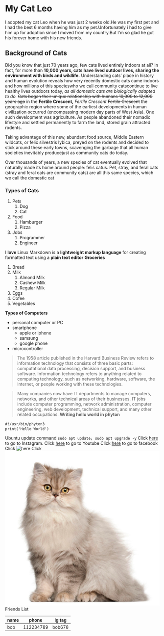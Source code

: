 # My Cat Leo
I adopted my cat Leo when he was just 2 weeks old.He was my first pet and I had the best 6 months having him as my pet.Unfortunately i had to give him up for adoption since I moved from my country.But I'm so glad he got his forever home with his new friends.


## Background of Cats
Did you know that just 70 years ago, few cats lived entirely indoors at all? In fact, for more than **10,000 years, cats have lived outdoor lives, sharing the environment with birds and wildlife.** Understanding cats’ place in history and human evolution reveals how very recently domestic cats came indoors and how millions of this specieswho we call community catscontinue to live healthy lives outdoors today, *as all domestic cats are biologically adapted to do.*
~~Cats began their unique relationship with humans 10,000 to 12,000 years ago~~ in the **Fertile Crescent,** *Fertile Crescent* ~~Fertile Crescent~~ the geographic region where some of the earliest developments in human civilization occurred (encompassing modern day parts of West Asia). One such development was agriculture. As people abandoned their nomadic lifestyle and settled permanently to farm the land, stored grain attracted rodents.

Taking advantage of this new, abundant food source, Middle Eastern wildcats, or felix silvestris lybica, preyed on the rodents and decided to stick around these early towns, scavenging the garbage that all human societies inevitably producejust as community cats do today.

Over thousands of years, a new species of cat eventually evolved that naturally made its home around people: felis catus. Pet, stray, and feral cats (stray and feral cats are community cats) are all this same species, which we call the domestic cat

### Types of Cats
1. Pets
   1. Dog
   2. Cat
2. Food
   1. Hamburger
   2. Pizza 
3. Jobs
   1. Programmer
   2. Engineer  

I **love** Linux
Markdown is a **lightweight markup language** for creating formatted text using a **plain text editor**
**Groceries**
1. Bread
2. Milk
   1. Almond Milk
   2. Cashew Milk
   3. Regular Milk
3. Eggs
4. Cofee
5. Vegetables

  **Types of Computers**
   * personal computer or PC 
   * smartphone
        * apple or iphone
        * samsung
        * google phone
  * microcontroller
  > The 1958 article published in the Harvard Business Review refers to information technology that consists of three basic parts: computational data processing, decision support, and business software. Information technology refers to anything related to computing technology, such as networking, hardware, software, the Internet, or people working with these technologies.

  > Many companies now have IT departments to manage computers, networks, and other technical areas of their businesses. IT jobs include computer programming, network administration, computer engineering, web development, technical support, and many other related occupations.
  **Writing hello world in phyton**
  ```
  #!/usr/bin/phyton3
  print('Hello World')
  ```
  Ubuntu update command 
  `sudo apt update; sudo apt upgrade -y`
  Click [here](https://www.intagram.com/) to go to Instagram.
  Click [here](https://www.youtube.com/) to go to Youtube
  Click [here](https://www.facebook.com/) to go to facebook
  Click ![here](https://www.purina.co.uk/sites/default/files/styles/square_medium_440x440/public/2022-06/Persian-Long-Hair.jpg?itok=OEork2Dh)
  Click ![here](Persian-Long-Hair.webp)
   Friends List

   |name|phone|ig tag|
   |----|-----|-------|
   |bob|112234789|bob678|

